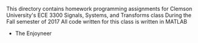 This directory contains homework programming assignments for
Clemson University's ECE 3300 Signals, Systems, and Transforms class
During the Fall semester of 2017
All code written for this class is written in MATLAB

- The Enjoyneer
